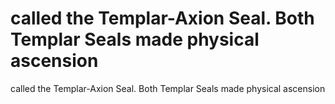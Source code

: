 # called the Templar-Axion Seal. Both Templar Seals made physical ascension

called the Templar-Axion Seal. Both Templar Seals made physical ascension